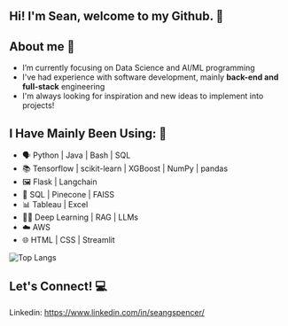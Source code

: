 ## Hi! I'm Sean, welcome to my Github. 👋

## About me 🔭
- I’m currently focusing on Data Science and AI/ML programming
- I've had experience with software development, mainly **back-end and full-stack** engineering
- I'm always looking for inspiration and new ideas to implement into projects!

## I Have Mainly Been Using: 🔨
- 🗣️ Python | Java | Bash | SQL
- 📚 Tensorflow | scikit-learn | XGBoost | NumPy | pandas
- 🖼️ Flask | Langchain
- 🔏 SQL | Pinecone | FAISS
- 📊 Tableau | Excel
- 🧑‍💻 Deep Learning | RAG | LLMs
- ☁️ AWS
- 🌐 HTML | CSS | Streamlit

![Top Langs](https://github-readme-stats.vercel.app/api/top-langs/?username=sgspencer2618&hide_progress=true)

## Let's Connect! 💻
Linkedin: https://www.linkedin.com/in/seangspencer/


<!--
## I Mainly Use:
<p align="center">
  <img src="https://cdn.freebiesupply.com/logos/large/2x/python-5-logo-png-transparent.png" width="60"/>
  <img src="https://github.com/user-attachments/assets/80f12edc-e4c3-4c1d-98b6-c09434ef18d4" width="75"/>
  <img src="https://upload.wikimedia.org/wikipedia/commons/thumb/1/1b/R_logo.svg/2560px-R_logo.svg.png" width="75"/>
  <img src="https://upload.wikimedia.org/wikipedia/commons/1/19/C_Logo.png" width="60"/>
</p>
-->

<!--
**sgspencer2618/sgspencer2618** is a ✨ _special_ ✨ repository because its `README.md` (this file) appears on your GitHub profile.

Here are some ideas to get you started:

- 🔭 I’m currently working on ...
- 🌱 I’m currently learning ...
- 👯 I’m looking to collaborate on ...
- 🤔 I’m looking for help with ...
- 💬 Ask me about ...
- 📫 How to reach me: ...
- 😄 Pronouns: ...
- ⚡ Fun fact: ...
-->
